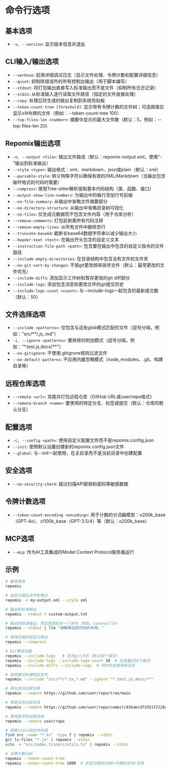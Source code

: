 # 命令行选项

## 基本选项
- `-v, --version`: 显示版本信息并退出

## CLI输入/输出选项
- `--verbose`: 启用详细调试日志（显示文件处理、令牌计数和配置详细信息）
- `--quiet`: 抑制除错误外的所有控制台输出（用于脚本编写）
- `--stdout`: 将打包输出直接写入标准输出而不是文件（抑制所有日志记录）
- `--stdin`: 从标准输入逐行读取文件路径（指定的文件直接处理）
- `--copy`: 处理后将生成的输出复制到系统剪贴板
- `--token-count-tree [threshold]`: 显示带有令牌计数的文件树；可选阈值仅显示≥N令牌的文件（例如：--token-count-tree 100）
- `--top-files-len <number>`: 摘要中显示的最大文件数（默认：5，例如：--top-files-len 20）

## Repomix输出选项
- `-o, --output <file>`: 输出文件路径（默认：repomix-output.xml，使用"-"输出到标准输出）
- `--style <type>`: 输出格式：xml、markdown、json或plain（默认：xml）
- `--parsable-style`: 转义特殊字符以确保有效的XML/Markdown（当输出包含破坏格式的代码时需要）
- `--compress`: 使用Tree-sitter解析提取基本代码结构（类、函数、接口）
- `--output-show-line-numbers`: 为输出中的每行添加行号前缀
- `--no-file-summary`: 从输出中省略文件摘要部分
- `--no-directory-structure`: 从输出中省略目录树可视化
- `--no-files`: 仅生成元数据而不包含文件内容（用于仓库分析）
- `--remove-comments`: 打包前剥离所有代码注释
- `--remove-empty-lines`: 从所有文件中删除空行
- `--truncate-base64`: 截断长base64数据字符串以减少输出大小
- `--header-text <text>`: 在输出开头包含的自定义文本
- `--instruction-file-path <path>`: 包含要在输出中包含的自定义指令的文件路径
- `--include-empty-directories`: 在目录结构中包含没有文件的文件夹
- `--no-git-sort-by-changes`: 不按git更改频率排序文件（默认：最常更改的文件优先）
- `--include-diffs`: 添加显示工作树和暂存更改的git diff部分
- `--include-logs`: 添加包含消息和更改文件的git提交历史
- `--include-logs-count <count>`: 与--include-logs一起包含的最新提交数（默认：50）

## 文件选择选项
- `--include <patterns>`: 仅包含与这些glob模式匹配的文件（逗号分隔，例如："src/**/*.js,*.md"）
- `-i, --ignore <patterns>`: 要排除的附加模式（逗号分隔，例如："*.test.js,docs/**"）
- `--no-gitignore`: 不使用.gitignore规则过滤文件
- `--no-default-patterns`: 不应用内置忽略模式（node_modules、.git、构建目录等）

## 远程仓库选项
- `--remote <url>`: 克隆并打包远程仓库（GitHub URL或user/repo格式）
- `--remote-branch <name>`: 要使用的特定分支、标签或提交（默认：仓库的默认分支）

## 配置选项
- `-c, --config <path>`: 使用自定义配置文件而不是repomix.config.json
- `--init`: 使用默认设置创建新的repomix.config.json文件
- `--global`: 与--init一起使用，在主目录而不是当前目录中创建配置

## 安全选项
- `--no-security-check`: 跳过扫描API密钥和密码等敏感数据

## 令牌计数选项
- `--token-count-encoding <encoding>`: 用于计数的分词器模型：o200k_base（GPT-4o）、cl100k_base（GPT-3.5/4）等（默认：o200k_base）

## MCP选项
- `--mcp`: 作为AI工具集成的Model Context Protocol服务器运行


## 示例

```bash
# 基本使用
repomix

# 自定义输出文件和格式
repomix -o my-output.xml --style xml

# 输出到标准输出
repomix --stdout > custom-output.txt

# 输出到标准输出，然后管道到另一个命令（例如，simonw/llm）
repomix --stdout | llm "请解释这段代码的作用。"

# 使用压缩的自定义输出
repomix --compress

# Git集成功能
repomix --include-logs   # 包含git日志（默认50个提交）
repomix --include-logs --include-logs-count 10  # 包含最近10个提交
repomix --include-diffs --include-logs  # 同时包含差异和日志

# 使用模式处理特定文件
repomix --include "src/**/*.ts,*.md" --ignore "*.test.js,docs/**"

# 带分支的远程仓库
repomix --remote https://github.com/user/repo/tree/main

# 带提交的远程仓库
repomix --remote https://github.com/user/repo/commit/836abcd7335137228ad77feb28655d85712680f1

# 使用简写的远程仓库
repomix --remote user/repo

# 使用stdin的文件列表
find src -name "*.ts" -type f | repomix --stdin
git ls-files "*.js" | repomix --stdin
echo -e "src/index.ts\nsrc/utils.ts" | repomix --stdin

# 令牌计数分析
repomix --token-count-tree
repomix --token-count-tree 1000  # 仅显示拥有1000+令牌的文件/目录
```

